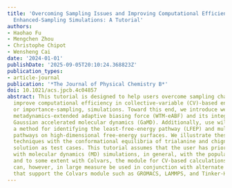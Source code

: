 ```yaml
---
title: 'Overcoming Sampling Issues and Improving Computational Efficiency in Collective-Variable-Based
  Enhanced-Sampling Simulations: A Tutorial'
authors:
- Haohao Fu
- Mengchen Zhou
- Christophe Chipot
- Wensheng Cai
date: '2024-01-01'
publishDate: '2025-09-05T20:10:24.368823Z'
publication_types:
- article-journal
publication: '*The Journal of Physical Chemistry B*'
doi: 10.1021/acs.jpcb.4c04857
abstract: This tutorial is designed to help users overcome sampling challenges and
  improve computational efficiency in collective-variable (CV)-based enhanced-sampling,
  or importance-sampling, simulations. Toward this end, we introduce well-tempered
  metadynamics-extended adaptive biasing force (WTM-eABF) and its integration with
  Gaussian accelerated molecular dynamics (GaMD). Additionally, use will be made of
  a method for identifying the least-free-energy pathway (LFEP) and multiple concurrent
  pathways on high-dimensional free-energy surfaces. We illustrate these sampling
  techniques with the conformational equilibria of trialanine and chignolin in aqueous
  solution as test cases. This tutorial assumes that the user has prior experience
  with molecular dynamics (MD) simulations, in general, with the popular program NAMD,
  and to some extent with Colvars, the module for CV-based calculations. This tutorial
  can, however, in large measure be used in conjunction with alternate MD engines
  that support the Colvars module such as GROMACS, LAMMPS, and Tinker-HP.
---
```

